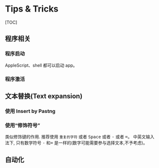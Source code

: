 # Tips & Tricks

[TOC]

## 程序相关

### 程序启动

AppleScript、shell 都可以启动 app。

### 程序激活



## 文本替换(Text expansion)



### 使用 Insert by Pastng



### 使用“修饰符号”

类似修饰键的作用. 推荐使用 `重复的字符` 或者 <kbd>Space</kbd> 或者 <kbd>-</kbd> 或者 <kbd>=</kbd>。 中英文输入法下, 只有数学符号 <kbd>-</kbd> 和<kbd>=</kbd> 是一样的(数字可能需要参与选择文本,不予考虑)。

## 自动化

